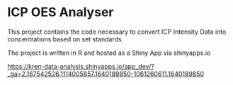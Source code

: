 # ICP OES Analyser

This project contains the code necessary to convert ICP Intensity Data into concentrations based on set standards.

The project is written in R and hosted as a Shiny App via shinyapps.io

https://kren-data-analysis.shinyapps.io/app_dev/?_ga=2.167542526.1114005857.1640189850-1061260611.1640189850
